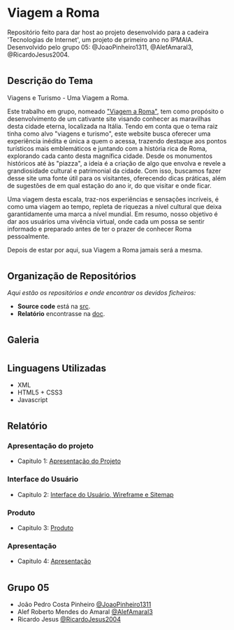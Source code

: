 # Viagem a Roma

Repositório feito para dar host ao projeto desenvolvido para a cadeira 'Tecnologias de Internet', um projeto de primeiro ano no IPMAIA.<br>
Desenvolvido pelo grupo 05: @JoaoPinheiro1311, @AlefAmaral3, @RicardoJesus2004.

#

## Descrição do Tema

Viagens e Turismo - Uma Viagem a Roma.

Este trabalho em grupo, nomeado <a href="https://tiwm23tig05.netlify.app">"Viagem a Roma"</a>, tem como propósito o desenvolvimento de um cativante site visando conhecer as maravilhas desta cidade eterna, localizada na Itália. Tendo em conta que o tema raiz tinha como alvo "viagens e turismo", este website busca oferecer uma experiência inédita e única a quem o acessa, trazendo destaque aos pontos turísticos mais emblemáticos e juntando com a história rica de Roma, explorando cada canto desta magnífica cidade. Desde os monumentos históricos até às "piazza", a ideia é a criação de algo que envolva e revele a grandiosidade cultural e patrimonial da cidade. Com isso, buscamos fazer desse site uma fonte útil para os visitantes, oferecendo dicas práticas, além de sugestões de em qual estação do ano ir, do que visitar e onde ficar.

Uma viagem desta escala, traz-nos experiências e sensações incríveis, é como uma viagem ao tempo, repleta de riquezas a nível cultural que deixa garantidamente uma marca a nível mundial. Em resumo, nosso objetivo é dar aos usuários uma vivência virtual, onde cada um possa se sentir informado e preparado antes de ter o prazer de conhecer Roma pessoalmente.

Depois de estar por aqui, sua Viagem a Roma jamais será a mesma.

#

## Organização de Repositórios

_Aqui estão os repositórios e onde encontrar os devidos ficheiros:_
* **Source code** está na [src](https://github.com/tiwm23tig05/tiwm23tig05/tree/main/src).
* **Relatório** encontrasse na [doc](https://github.com/tiwm23tig05/tiwm23tig05/tree/main/doc).

#

## Galeria



#


## Linguagens Utilizadas

* XML
* HTML5 + CSS3
* Javascript

#


## Relatório

### Apresentação do projeto
* Capitulo 1: [Apresentação do Projeto](doc/c1.md)
### Interface do Usuário 
* Capitulo 2: [Interface do Usuário, Wireframe e Sitemap](doc/c2.md)
### Produto
* Capitulo 3: [Produto](doc/c3.md)
### Apresentação
* Capitulo 4: [Apresentação](doc/c4.md)

#

## Grupo 05
* João Pedro Costa Pinheiro [@JoaoPinheiro1311](https://github.com/JoaoPinheiro1311)
* Alef Roberto Mendes do Amaral [@AlefAmaral3](https://github.com/AlefAmaral3)
* Ricardo Jesus [@RicardoJesus2004](https://github.com/RicardoJesus2004)